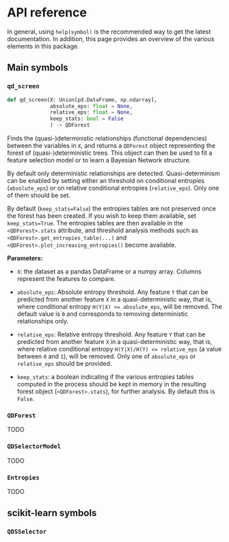 # API reference

In general, using `help(symbol)` is the recommended way to get the latest documentation. In addition, this page provides an overview of the various elements in this package.

## Main symbols

### `qd_screen`

```python
def qd_screen(X: Union[pd.DataFrame, np.ndarray],
              absolute_eps: float = None,
              relative_eps: float = None,
              keep_stats: bool = False
              ) -> QDForest
```

Finds the (quasi-)deterministic relationships (functional dependencies) between the variables in `X`, and returns a `QDForest` object representing the forest of (quasi-)deterministic trees. This object can then be used to fit a feature selection model or to learn a Bayesian Network structure.

By default only deterministic relationships are detected. Quasi-determinism can be enabled by setting either an threshold on conditional entropies (`absolute_eps`) or on relative conditional entropies (`relative_eps`). Only one of them should be set.

By default (`keep_stats=False`) the entropies tables are not preserved once the forest has been created. If you wish to keep them available, set `keep_stats=True`. The entropies tables are then available in the `<QDForest>.stats` attribute, and threshold analysis methods such as `<QDForest>.get_entropies_table(...)` and `<QDForest>.plot_increasing_entropies()` become available.

**Parameters:**

 * `X`: the dataset as a pandas DataFrame or a numpy array. Columns represent the features to compare.

 * `absolute_eps`: Absolute entropy threshold. Any feature `Y` that can be predicted from another feature `X` in a quasi-deterministic way, that is, where conditional entropy `H(Y|X) <= absolute_eps`, will be removed. The default value is `0` and corresponds to removing deterministic relationships only.

 * `relative_eps`: Relative entropy threshold. Any feature `Y` that can be predicted from another feature `X` in a quasi-deterministic way, that is, where relative conditional entropy `H(Y|X)/H(Y) <= relative_eps` (a value between `0` and `1`), will be removed. Only one of `absolute_eps` or `relative_eps` should be provided.

 * `keep_stats`: a boolean indicating if the various entropies tables computed in the process should be kept in memory in the resulting forest object (`<QDForest>.stats`), for further analysis. By default this is `False`. 

### `QDForest`

TODO

### `QDSelectorModel`

TODO

### `Entropies`

TODO

## scikit-learn symbols

### `QDSSelector`
